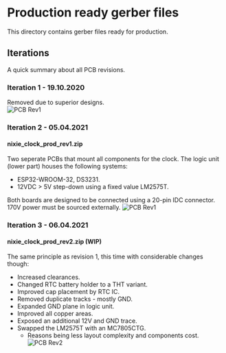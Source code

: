 # Production ready gerber files
This directory contains gerber files ready for production.

## Iterations
A quick summary about all PCB revisions.
### Iteration 1 - 19.10.2020
Removed due to superior designs.  
![PCB Rev1](https://i.imgur.com/5bnLabF.png)

### Iteration 2 - 05.04.2021
#### nixie_clock_prod_rev1.zip
Two seperate PCBs that mount all components for the clock.
The logic unit (lower part) houses the following systems:
- ESP32-WROOM-32, DS3231.
- 12VDC > 5V step-down using a fixed value LM2575T.

Both boards are designed to be connected using a 20-pin IDC connector.  
170V power must be sourced externally.
![PCB Rev1](https://i.imgur.com/M2vcEAB.png)

### Iteration 3 - 06.04.2021
#### nixie_clock_prod_rev2.zip (WIP)
The same principle as revision 1, this time with considerable changes though:
- Increased clearances.
- Changed RTC battery holder to a THT variant.
- Improved cap placement by RTC IC.
- Removed duplicate tracks - mostly GND.
- Expanded GND plane in logic unit.
- Improved all copper areas.
- Exposed an additional 12V and GND trace.
- Swapped the LM2575T with an MC7805CTG.
  - Reasons being less layout complexity and components cost.
![PCB Rev2](https://i.imgur.com/CQF3Qro.png)